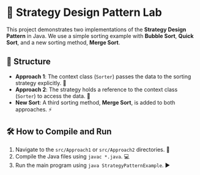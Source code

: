 
# 🚀 Strategy Design Pattern Lab

This project demonstrates two implementations of the **Strategy Design Pattern** in Java. We use a simple sorting example with **Bubble Sort**, **Quick Sort**, and a new sorting method, **Merge Sort**.

## 📁 Structure

- **Approach 1**: The context class (`Sorter`) passes the data to the sorting strategy explicitly. 📝
- **Approach 2**: The strategy holds a reference to the context class (`Sorter`) to access the data. 🔄
- **New Sort**: A third sorting method, **Merge Sort**, is added to both approaches. ⚡

## 🛠️ How to Compile and Run

1. Navigate to the `src/Approach1` or `src/Approach2` directories. 📂
2. Compile the Java files using `javac *.java`. 💻
3. Run the main program using `java StrategyPatternExample`. ▶️


